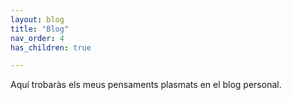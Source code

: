 ```yaml
---
layout: blog
title: "Blog"	
nav_order: 4
has_children: true

---
```



Aquí trobaràs els meus pensaments plasmats en el blog personal.
